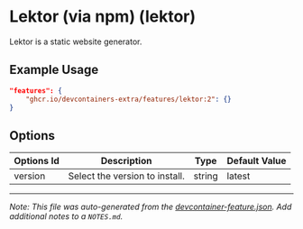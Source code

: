 
# Lektor (via npm) (lektor)

Lektor is a static website generator.

## Example Usage

```json
"features": {
    "ghcr.io/devcontainers-extra/features/lektor:2": {}
}
```

## Options

| Options Id | Description | Type | Default Value |
|-----|-----|-----|-----|
| version | Select the version to install. | string | latest |



---

_Note: This file was auto-generated from the [devcontainer-feature.json](devcontainer-feature.json).  Add additional notes to a `NOTES.md`._
